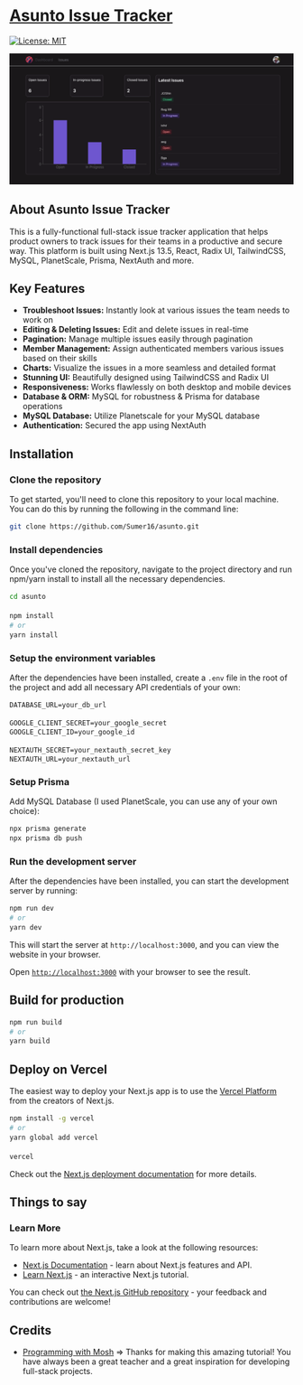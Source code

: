# [Asunto Issue Tracker](https://asunto.vercel.app)
[![License: MIT](https://img.shields.io/badge/License-MIT-yellow.svg)](/LICENSE)

![Asunto Issue Tracker Landing Page](/asunto.png)

## About Asunto Issue Tracker

This is a fully-functional full-stack issue tracker application that helps product owners to track issues for their teams in a productive and secure way.
This platform is built using Next.js 13.5, React, Radix UI, TailwindCSS, MySQL, PlanetScale, Prisma, NextAuth and more.

## Key Features

- **Troubleshoot Issues:** Instantly look at various issues the team needs to work on
- **Editing & Deleting Issues:** Edit and delete issues in real-time
- **Pagination:** Manage multiple issues easily through pagination
- **Member Management:** Assign authenticated members various issues based on their skills
- **Charts:** Visualize the issues in a more seamless and detailed format
- **Stunning UI:** Beautifully designed using TailwindCSS and Radix UI
- **Responsiveness:** Works flawlessly on both desktop and mobile devices
- **Database & ORM:** MySQL for robustness & Prisma for database operations
- **MySQL Database:** Utilize Planetscale for your MySQL database
- **Authentication:** Secured the app using NextAuth

## Installation

### Clone the repository
To get started, you'll need to clone this repository to your local machine. You can do this by running the following in the command line:

```bash 
git clone https://github.com/Sumer16/asunto.git 
```

### Install dependencies

Once you've cloned the repository, navigate to the project directory and run npm/yarn install to install all the necessary dependencies.

```bash
cd asunto

npm install
# or
yarn install
```

### Setup the environment variables

After the dependencies have been installed, create a ```.env``` file in the root of the project and add all necessary API credentials of your own:

```env
DATABASE_URL=your_db_url

GOOGLE_CLIENT_SECRET=your_google_secret
GOOGLE_CLIENT_ID=your_google_id

NEXTAUTH_SECRET=your_nextauth_secret_key
NEXTAUTH_URL=your_nextauth_url
```

### Setup Prisma

Add MySQL Database (I used PlanetScale, you can use any of your own choice):

```bash
npx prisma generate
npx prisma db push
```

### Run the development server

After the dependencies have been installed, you can start the development server by running:

```bash
npm run dev
# or
yarn dev
```

This will start the server at `http://localhost:3000`, and you can view the website in your browser.

Open [`http://localhost:3000`](http://localhost:3000) with your browser to see the result.

## Build for production

```bash
npm run build
# or
yarn build
```

## Deploy on Vercel

The easiest way to deploy your Next.js app is to use the [Vercel Platform](https://vercel.com/new?utm_medium=default-template&filter=next.js&utm_source=create-next-app&utm_campaign=create-next-app-readme) from the creators of Next.js.

```bash
npm install -g vercel
# or
yarn global add vercel

vercel
```

Check out the [Next.js deployment documentation](https://nextjs.org/docs/deployment) for more details.

## Things to say

### Learn More

To learn more about Next.js, take a look at the following resources:

- [Next.js Documentation](https://nextjs.org/docs) - learn about Next.js features and API.
- [Learn Next.js](https://nextjs.org/learn) - an interactive Next.js tutorial.

You can check out [the Next.js GitHub repository](https://github.com/vercel/next.js/) - your feedback and contributions are welcome!

## Credits

- [Programming with Mosh](https://www.codewithmosh.com/) => Thanks for making this amazing tutorial! You have always been a great teacher and a great inspiration for developing full-stack projects.
